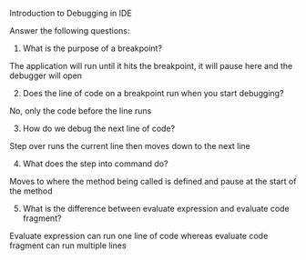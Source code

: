 Introduction to Debugging in IDE

Answer the following questions:

1. What is the purpose of a breakpoint?

The application will run until it hits the breakpoint, it will pause here and the debugger will open

2. Does the line of code on a breakpoint run when you start debugging?

No, only the code before the line runs

3. How do we debug the next line of code?

Step over runs the current line then moves down to the next line

4. What does the step into command do?

Moves to where the method being called is defined and pause at the start of the method

5. What is the difference between evaluate expression and evaluate code fragment?

Evaluate expression can run one line of code whereas evaluate code fragment can run multiple lines
